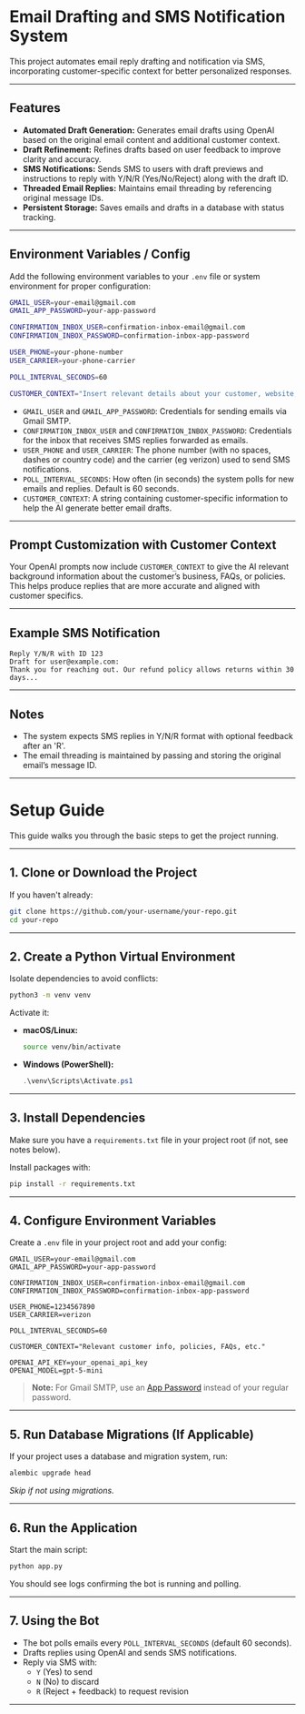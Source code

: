 # Email Drafting and SMS Notification System

This project automates email reply drafting and notification via SMS, incorporating customer-specific context for better personalized responses.

---

## Features

- **Automated Draft Generation:** Generates email drafts using OpenAI based on the original email content and additional customer context.
- **Draft Refinement:** Refines drafts based on user feedback to improve clarity and accuracy.
- **SMS Notifications:** Sends SMS to users with draft previews and instructions to reply with Y/N/R (Yes/No/Reject) along with the draft ID.
- **Threaded Email Replies:** Maintains email threading by referencing original message IDs.
- **Persistent Storage:** Saves emails and drafts in a database with status tracking.

---

## Environment Variables / Config

Add the following environment variables to your `.env` file or system environment for proper configuration:

```bash
GMAIL_USER=your-email@gmail.com
GMAIL_APP_PASSWORD=your-app-password

CONFIRMATION_INBOX_USER=confirmation-inbox-email@gmail.com
CONFIRMATION_INBOX_PASSWORD=confirmation-inbox-app-password

USER_PHONE=your-phone-number
USER_CARRIER=your-phone-carrier

POLL_INTERVAL_SECONDS=60

CUSTOMER_CONTEXT="Insert relevant details about your customer, website, FAQs, policies, etc. This context will be used to improve draft relevance."
```

- `GMAIL_USER` and `GMAIL_APP_PASSWORD`: Credentials for sending emails via Gmail SMTP.
- `CONFIRMATION_INBOX_USER` and `CONFIRMATION_INBOX_PASSWORD`: Credentials for the inbox that receives SMS replies forwarded as emails.
- `USER_PHONE` and `USER_CARRIER`: The phone number (with no spaces, dashes or country code) and the carrier (eg verizon) used to send SMS notifications.
- `POLL_INTERVAL_SECONDS`: How often (in seconds) the system polls for new emails and replies. Default is 60 seconds.
- `CUSTOMER_CONTEXT`: A string containing customer-specific information to help the AI generate better email drafts.

---

## Prompt Customization with Customer Context

Your OpenAI prompts now include `CUSTOMER_CONTEXT` to give the AI relevant background information about the customer’s business, FAQs, or policies. This helps produce replies that are more accurate and aligned with customer specifics.

---

## Example SMS Notification

```
Reply Y/N/R with ID 123
Draft for user@example.com:
Thank you for reaching out. Our refund policy allows returns within 30 days...
```

---

## Notes

- The system expects SMS replies in Y/N/R format with optional feedback after an 'R'.
- The email threading is maintained by passing and storing the original email’s message ID.

---

# Setup Guide

This guide walks you through the basic steps to get the project running.

---

## 1. Clone or Download the Project

If you haven't already:

```bash
git clone https://github.com/your-username/your-repo.git
cd your-repo
```

---

## 2. Create a Python Virtual Environment

Isolate dependencies to avoid conflicts:

```bash
python3 -m venv venv
```

Activate it:

- **macOS/Linux:**

  ```bash
  source venv/bin/activate
  ```

- **Windows (PowerShell):**

  ```powershell
  .\venv\Scripts\Activate.ps1
  ```

---

## 3. Install Dependencies

Make sure you have a `requirements.txt` file in your project root (if not, see notes below).

Install packages with:

```bash
pip install -r requirements.txt
```

---

## 4. Configure Environment Variables

Create a `.env` file in your project root and add your config:

```env
GMAIL_USER=your-email@gmail.com
GMAIL_APP_PASSWORD=your-app-password

CONFIRMATION_INBOX_USER=confirmation-inbox-email@gmail.com
CONFIRMATION_INBOX_PASSWORD=confirmation-inbox-app-password

USER_PHONE=1234567890
USER_CARRIER=verizon

POLL_INTERVAL_SECONDS=60

CUSTOMER_CONTEXT="Relevant customer info, policies, FAQs, etc."

OPENAI_API_KEY=your_openai_api_key
OPENAI_MODEL=gpt-5-mini
```

> **Note:** For Gmail SMTP, use an [App Password](https://support.google.com/accounts/answer/185833?hl=en) instead of your regular password.

---

## 5. Run Database Migrations (If Applicable)

If your project uses a database and migration system, run:

```bash
alembic upgrade head
```

*Skip if not using migrations.*

---

## 6. Run the Application

Start the main script:

```bash
python app.py
```

You should see logs confirming the bot is running and polling.

---

## 7. Using the Bot

- The bot polls emails every `POLL_INTERVAL_SECONDS` (default 60 seconds).
- Drafts replies using OpenAI and sends SMS notifications.
- Reply via SMS with:
  - `Y` (Yes) to send
  - `N` (No) to discard
  - `R` (Reject + feedback) to request revision

---

